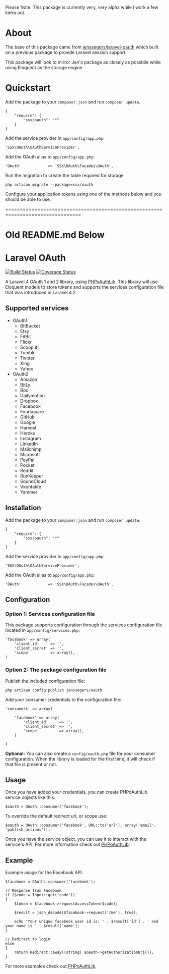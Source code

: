 Please Note:
This package is currently very, very alpha while I work a few kinks out.

About
=====

The base of this package came from [jenssegers/laravel-oauth](https://github.com/jenssegers/laravel-oauth) which built on a previous package to provide Laravel session support.

This package will look to mirror Jen's package as closely as possbile while using Eloquent as the storage engine.


Quickstart
==========

Add the package to your `composer.json` and run `composer update`.

    {
        "require": {
            "ssx/oauth": "*"
        }
    }


Add the service provider in `app/config/app.php`:

    'SSX\OAuth\OAuthServiceProvider',


Add the OAuth alias to `app/config/app.php`:

    'OAuth'            => 'SSX\OAuth\Facades\OAuth',


Run the migration to create the table required for storage

    php artisan migrate --package=ssx/oauth


Configure your application tokens using one of the methods below and you should be able to use.









================================================================================
# Old README.md Below

Laravel OAuth
=============

[![Build Status](http://img.shields.io/travis/ssx/laravel-oauth.svg)](https://travis-ci.org/ssx/laravel-oauth) [![Coverage Status](http://img.shields.io/coveralls/ssx/laravel-oauth.svg)](https://coveralls.io/r/ssx/laravel-oauth)

A Laravel 4 OAuth 1 and 2 library, using [PHPoAuthLib](https://github.com/Lusitanian/PHPoAuthLib). This library will use Eloquent models to store tokens and supports the services configuration file that was introduced in Laravel 4.2.

Supported services
------------------

- OAuth1
    - BitBucket
    - Etsy
    - FitBit
    - Flickr
    - Scoop.it!
    - Tumblr
    - Twitter
    - Xing
    - Yahoo
- OAuth2
    - Amazon
    - BitLy
    - Box
    - Dailymotion
    - Dropbox
    - Facebook
    - Foursquare
    - GitHub
    - Google
    - Harvest
    - Heroku
    - Instagram
    - LinkedIn
    - Mailchimp
    - Microsoft
    - PayPal
    - Pocket
    - Reddit
    - RunKeeper
    - SoundCloud
    - Vkontakte
    - Yammer

Installation
------------

Add the package to your `composer.json` and run `composer update`.

    {
        "require": {
            "ssx/oauth": "*"
        }
    }

Add the service provider in `app/config/app.php`:

    'SSX\OAuth\OAuthServiceProvider',

Add the OAuth alias to `app/config/app.php`:

    'OAuth'            => 'SSX\OAuth\Facades\OAuth',

Configuration
-------------

### Option 1: Services configuration file

This package supports configuration through the services configuration file located in `app/config/services.php`:

    'facebook' => array(
        'client_id'     => '',
        'client_secret' => '',
        'scope'         => array(),
    )

### Option 2: The package configuration file

Publish the included configuration file:

    php artisan config:publish jenssegers/oauth

Add your consumer credentials to the configuration file:

    'consumers' => array(

        'facebook' => array(
            'client_id'     => '',
            'client_secret' => '',
            'scope'         => array(),
        )

    )

**Optional:** You can also create a `config/oauth.php` file for your consumer configuration. When the library is loaded for the first time, it will check if that file is present or not.

Usage
-----

Once you have added your credentials, you can create PHPoAuthLib service objects like this:

    $oauth = OAuth::consumer('facebook');

To override the default redirect url, or scope use:

    $oauth = OAuth::consumer('facebook', URL::to('url'), array('email', 'publish_actions'));

Once you have the service object, you can use it to interact with the service's API. For more information check out [PHPoAuthLib](https://github.com/Lusitanian/PHPoAuthLib).

Example
-------

Example usage for the Facebook API.

    $facebook = OAuth::consumer('facebook');

    // Response from Facebook
    if ($code = Input::get('code'))
    {
        $token = $facebook->requestAccessToken($code);

        $result = json_decode($facebook->request('/me'), true);

        echo 'Your unique facebook user id is: ' . $result['id'] . ' and your name is ' . $result['name'];
    }

    // Redirect to login
    else
    {
        return Redirect::away((string) $oauth->getAuthorizationUri());
    }

For more examples check out [PHPoAuthLib](https://github.com/Lusitanian/PHPoAuthLib/tree/master/examples).
